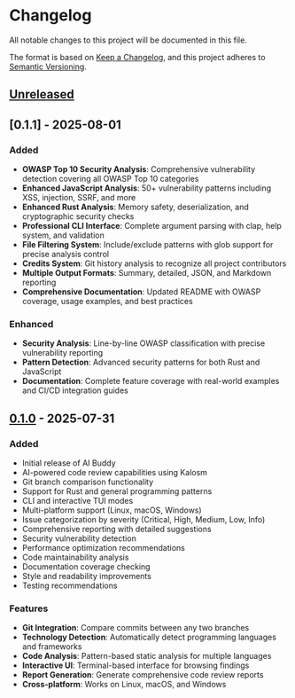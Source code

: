 # Changelog

All notable changes to this project will be documented in this file.

The format is based on [Keep a Changelog](https://keepachangelog.com/en/1.0.0/),
and this project adheres to [Semantic Versioning](https://semver.org/spec/v2.0.0.html).

## [Unreleased]

## [0.1.1] - 2025-08-01

### Added
- **OWASP Top 10 Security Analysis**: Comprehensive vulnerability detection covering all OWASP Top 10 categories
- **Enhanced JavaScript Analysis**: 50+ vulnerability patterns including XSS, injection, SSRF, and more
- **Enhanced Rust Analysis**: Memory safety, deserialization, and cryptographic security checks
- **Professional CLI Interface**: Complete argument parsing with clap, help system, and validation
- **File Filtering System**: Include/exclude patterns with glob support for precise analysis control
- **Credits System**: Git history analysis to recognize all project contributors
- **Multiple Output Formats**: Summary, detailed, JSON, and Markdown reporting
- **Comprehensive Documentation**: Updated README with OWASP coverage, usage examples, and best practices

### Enhanced
- **Security Analysis**: Line-by-line OWASP classification with precise vulnerability reporting
- **Pattern Detection**: Advanced security patterns for both Rust and JavaScript
- **Documentation**: Complete feature coverage with real-world examples and CI/CD integration guides

## [0.1.0] - 2025-07-31

### Added
- Initial release of AI Buddy
- AI-powered code review capabilities using Kalosm
- Git branch comparison functionality
- Support for Rust and general programming patterns
- CLI and interactive TUI modes
- Multi-platform support (Linux, macOS, Windows)
- Issue categorization by severity (Critical, High, Medium, Low, Info)
- Comprehensive reporting with detailed suggestions
- Security vulnerability detection
- Performance optimization recommendations
- Code maintainability analysis
- Documentation coverage checking
- Style and readability improvements
- Testing recommendations

### Features
- **Git Integration**: Compare commits between any two branches
- **Technology Detection**: Automatically detect programming languages and frameworks
- **Code Analysis**: Pattern-based static analysis for multiple languages
- **Interactive UI**: Terminal-based interface for browsing findings
- **Report Generation**: Generate comprehensive code review reports
- **Cross-platform**: Works on Linux, macOS, and Windows

[Unreleased]: https://github.com/edgarhsanchez/ai_code_buddy/compare/v0.1.0...HEAD
[0.1.0]: https://github.com/edgarhsanchez/ai_code_buddy/releases/tag/v0.1.0
